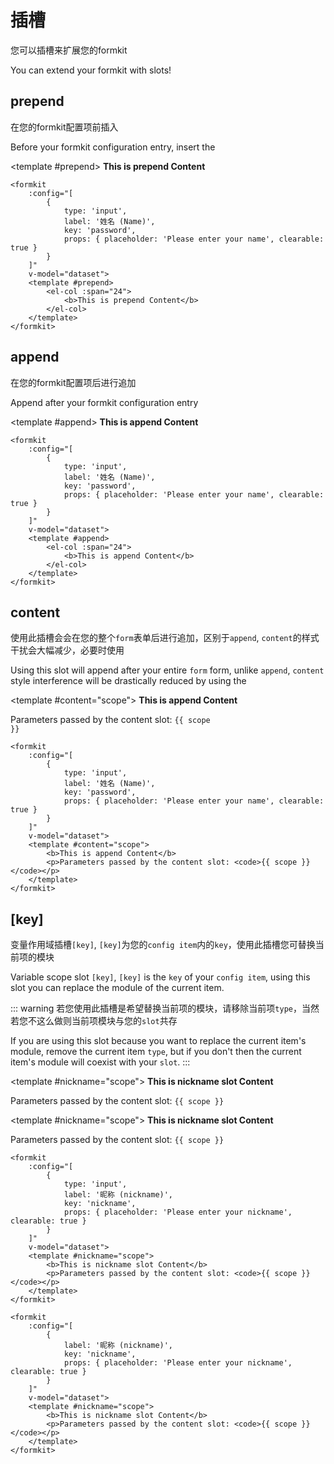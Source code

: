 # 插槽

您可以插槽来扩展您的formkit

You can extend your formkit with slots!

## prepend

在您的formkit配置项前插入

Before your formkit configuration entry, insert the

<formkit
    :config="[
        {
            type: 'input',
            label: '姓名 (Name)',
            key: 'password',
            props: { placeholder: 'Please enter your name', clearable: true }
        }
    ]"
    v-model="dataset">
    <template #prepend>
        <el-col :span="24">
            <b>This is prepend Content</b>
        </el-col>
    </template>
</formkit>

```vue{11-15}
<formkit
    :config="[
        {
            type: 'input',
            label: '姓名 (Name)',
            key: 'password',
            props: { placeholder: 'Please enter your name', clearable: true }
        }
    ]"
    v-model="dataset">
    <template #prepend>
        <el-col :span="24">
            <b>This is prepend Content</b>
        </el-col>
    </template>
</formkit>
```

## append
在您的formkit配置项后进行追加

Append after your formkit configuration entry

<formkit
    :config="[
        {
            type: 'input',
            label: '姓名 (Name)',
            key: 'password',
            props: { placeholder: 'Please enter your name', clearable: true }
        }
    ]"
    v-model="dataset">
    <template #append>
        <el-col :span="24">
            <b>This is append Content</b>
        </el-col>
    </template>
</formkit>

```vue
<formkit
    :config="[
        {
            type: 'input',
            label: '姓名 (Name)',
            key: 'password',
            props: { placeholder: 'Please enter your name', clearable: true }
        }
    ]"
    v-model="dataset">
    <template #append>
        <el-col :span="24">
            <b>This is append Content</b>
        </el-col>
    </template>
</formkit>
```

## content

使用此插槽会会在您的整个`form`表单后进行追加，区别于`append`, `content`的样式干扰会大幅减少，必要时使用

Using this slot will append after your entire `form` form, unlike `append`, `content` style interference will be drastically reduced by using the

<formkit
    :config="[
        {
            type: 'input',
            label: '姓名 (Name)',
            key: 'password',
            props: { placeholder: 'Please enter your name', clearable: true }
        }
    ]"
    v-model="dataset">
    <template #content="scope">
        <b>This is append Content</b>
        <p>Parameters passed by the content slot: <code>{{ scope }}</code></p>
    </template>
</formkit>

```vue
<formkit
    :config="[
        {
            type: 'input',
            label: '姓名 (Name)',
            key: 'password',
            props: { placeholder: 'Please enter your name', clearable: true }
        }
    ]"
    v-model="dataset">
    <template #content="scope">
        <b>This is append Content</b>
        <p>Parameters passed by the content slot: <code>{{ scope }}</code></p>
    </template>
</formkit>
```

## [key]
变量作用域插槽`[key]`, `[key]`为您的`config item`内的`key`，使用此插槽您可替换当前项的模块

Variable scope slot `[key]`, `[key]` is the `key` of your `config item`, using this slot you can replace the module of the current item.

::: warning
若您使用此插槽是希望替换当前项的模块，请移除当前项`type`，当然若您不这么做则当前项模块与您的`slot`共存

If you are using this slot because you want to replace the current item's module, remove the current item `type`, but if you don't then the current item's module will coexist with your `slot`.
:::

<formkit
    :config="[
        {
            type: 'input',
            label: '昵称 (nickname)',
            key: 'nickname',
            props: { placeholder: 'Please enter your nickname', clearable: true }
        }
    ]"
    v-model="dataset">
    <template #nickname="scope">
        <b>This is nickname slot Content</b>
        <p>Parameters passed by the content slot: <code>{{ scope }}</code></p>
    </template>
</formkit>

<formkit
    :config="[
        {
            label: '昵称 (nickname)',
            key: 'nickname',
            props: { placeholder: 'Please enter your nickname', clearable: true }
        }
    ]"
    v-model="dataset">
    <template #nickname="scope">
        <b>This is nickname slot Content</b>
        <p>Parameters passed by the content slot: <code>{{ scope }}</code></p>
    </template>
</formkit>

```vue
<formkit
    :config="[
        {
            type: 'input',
            label: '昵称 (nickname)',
            key: 'nickname',
            props: { placeholder: 'Please enter your nickname', clearable: true }
        }
    ]"
    v-model="dataset">
    <template #nickname="scope">
        <b>This is nickname slot Content</b>
        <p>Parameters passed by the content slot: <code>{{ scope }}</code></p>
    </template>
</formkit>

<formkit
    :config="[
        {
            label: '昵称 (nickname)',
            key: 'nickname',
            props: { placeholder: 'Please enter your nickname', clearable: true }
        }
    ]"
    v-model="dataset">
    <template #nickname="scope">
        <b>This is nickname slot Content</b>
        <p>Parameters passed by the content slot: <code>{{ scope }}</code></p>
    </template>
</formkit>
```

<script setup lang="ts">
import { ref, computed } from 'vue';

const dataset = ref({})

function fetchOptions() {
    return new Promise((r, j) => {
        setTimeout(() => {
           r({
            code: 200,
            items: [
                { name: 'Selector item one', id: 1 },
                { name: 'Selector item two', id: 2 },
                { name: 'Selector item three', id: 3 }
            ]
           })
        }, 2000)
    })
}
</script>